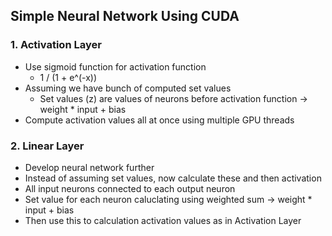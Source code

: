 ## Simple Neural Network Using CUDA

### 1. Activation Layer
- Use sigmoid function for activation function
    - 1 / (1 + e^(-x))
- Assuming we have bunch of computed set values
    - Set values (z) are values of neurons before activation function -> weight * input + bias
- Compute activation values all at once using multiple GPU threads

### 2. Linear Layer
- Develop neural network further
- Instead of assuming set values, now calculate these and then activation
- All input neurons connected to each output neuron
- Set value for each neuron caluclating using weighted sum -> weight * input + bias
- Then use this to calculation activation values as in Activation Layer